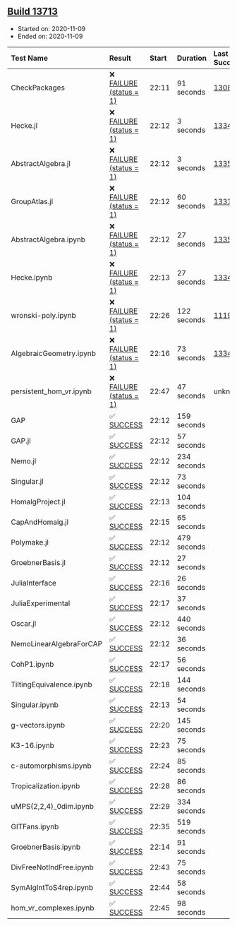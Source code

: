 ## [Build 13713](https://oscarci.mathematik.uni-kl.de/job/oscar/13713/)

* Started on: 2020-11-09
* Ended on: 2020-11-09

| Test Name    | Result | Start | Duration | Last Success | First Failure |
|:-------------|:-------|:------|:---------|:-------------|:--------------|
| CheckPackages | ❌ [FAILURE (status = 1)](https://oscarci.mathematik.uni-kl.de/job/oscar/13713/artifact/logs/build-13713/CheckPackages.log) | 22:11 | 91 seconds | [13085](https://oscarci.mathematik.uni-kl.de/job/oscar/13085/) | [13086](https://oscarci.mathematik.uni-kl.de/job/oscar/13086/) |
| Hecke.jl | ❌ [FAILURE (status = 1)](https://oscarci.mathematik.uni-kl.de/job/oscar/13713/artifact/logs/build-13713/Hecke.jl.log) | 22:12 | 3 seconds | [13341](https://oscarci.mathematik.uni-kl.de/job/oscar/13341/) | [13342](https://oscarci.mathematik.uni-kl.de/job/oscar/13342/) |
| AbstractAlgebra.jl | ❌ [FAILURE (status = 1)](https://oscarci.mathematik.uni-kl.de/job/oscar/13713/artifact/logs/build-13713/AbstractAlgebra.jl.log) | 22:12 | 3 seconds | [13355](https://oscarci.mathematik.uni-kl.de/job/oscar/13355/) | [13356](https://oscarci.mathematik.uni-kl.de/job/oscar/13356/) |
| GroupAtlas.jl | ❌ [FAILURE (status = 1)](https://oscarci.mathematik.uni-kl.de/job/oscar/13713/artifact/logs/build-13713/GroupAtlas.jl.log) | 22:12 | 60 seconds | [13311](https://oscarci.mathematik.uni-kl.de/job/oscar/13311/) | [13312](https://oscarci.mathematik.uni-kl.de/job/oscar/13312/) |
| AbstractAlgebra.ipynb | ❌ [FAILURE (status = 1)](https://oscarci.mathematik.uni-kl.de/job/oscar/13713/artifact/logs/build-13713/AbstractAlgebra.ipynb.log) | 22:12 | 27 seconds | [13355](https://oscarci.mathematik.uni-kl.de/job/oscar/13355/) | [13356](https://oscarci.mathematik.uni-kl.de/job/oscar/13356/) |
| Hecke.ipynb | ❌ [FAILURE (status = 1)](https://oscarci.mathematik.uni-kl.de/job/oscar/13713/artifact/logs/build-13713/Hecke.ipynb.log) | 22:13 | 27 seconds | [13341](https://oscarci.mathematik.uni-kl.de/job/oscar/13341/) | [13342](https://oscarci.mathematik.uni-kl.de/job/oscar/13342/) |
| wronski-poly.ipynb | ❌ [FAILURE (status = 1)](https://oscarci.mathematik.uni-kl.de/job/oscar/13713/artifact/logs/build-13713/wronski-poly.ipynb.log) | 22:26 | 122 seconds | [11192](https://oscarci.mathematik.uni-kl.de/job/oscar/11192/) | [11193](https://oscarci.mathematik.uni-kl.de/job/oscar/11193/) |
| AlgebraicGeometry.ipynb | ❌ [FAILURE (status = 1)](https://oscarci.mathematik.uni-kl.de/job/oscar/13713/artifact/logs/build-13713/AlgebraicGeometry.ipynb.log) | 22:16 | 73 seconds | [13341](https://oscarci.mathematik.uni-kl.de/job/oscar/13341/) | [13342](https://oscarci.mathematik.uni-kl.de/job/oscar/13342/) |
| persistent_hom_vr.ipynb | ❌ [FAILURE (status = 1)](https://oscarci.mathematik.uni-kl.de/job/oscar/13713/artifact/logs/build-13713/persistent_hom_vr.ipynb.log) | 22:47 | 47 seconds | unknown | unknown |
| GAP | ✅ [SUCCESS](https://oscarci.mathematik.uni-kl.de/job/oscar/13713/artifact/logs/build-13713/GAP.log) | 22:12 | 159 seconds |  |  |
| GAP.jl | ✅ [SUCCESS](https://oscarci.mathematik.uni-kl.de/job/oscar/13713/artifact/logs/build-13713/GAP.jl.log) | 22:12 | 57 seconds |  |  |
| Nemo.jl | ✅ [SUCCESS](https://oscarci.mathematik.uni-kl.de/job/oscar/13713/artifact/logs/build-13713/Nemo.jl.log) | 22:12 | 234 seconds |  |  |
| Singular.jl | ✅ [SUCCESS](https://oscarci.mathematik.uni-kl.de/job/oscar/13713/artifact/logs/build-13713/Singular.jl.log) | 22:12 | 73 seconds |  |  |
| HomalgProject.jl | ✅ [SUCCESS](https://oscarci.mathematik.uni-kl.de/job/oscar/13713/artifact/logs/build-13713/HomalgProject.jl.log) | 22:13 | 104 seconds |  |  |
| CapAndHomalg.jl | ✅ [SUCCESS](https://oscarci.mathematik.uni-kl.de/job/oscar/13713/artifact/logs/build-13713/CapAndHomalg.jl.log) | 22:15 | 65 seconds |  |  |
| Polymake.jl | ✅ [SUCCESS](https://oscarci.mathematik.uni-kl.de/job/oscar/13713/artifact/logs/build-13713/Polymake.jl.log) | 22:12 | 479 seconds |  |  |
| GroebnerBasis.jl | ✅ [SUCCESS](https://oscarci.mathematik.uni-kl.de/job/oscar/13713/artifact/logs/build-13713/GroebnerBasis.jl.log) | 22:12 | 27 seconds |  |  |
| JuliaInterface | ✅ [SUCCESS](https://oscarci.mathematik.uni-kl.de/job/oscar/13713/artifact/logs/build-13713/JuliaInterface.log) | 22:16 | 26 seconds |  |  |
| JuliaExperimental | ✅ [SUCCESS](https://oscarci.mathematik.uni-kl.de/job/oscar/13713/artifact/logs/build-13713/JuliaExperimental.log) | 22:17 | 37 seconds |  |  |
| Oscar.jl | ✅ [SUCCESS](https://oscarci.mathematik.uni-kl.de/job/oscar/13713/artifact/logs/build-13713/Oscar.jl.log) | 22:12 | 440 seconds |  |  |
| NemoLinearAlgebraForCAP | ✅ [SUCCESS](https://oscarci.mathematik.uni-kl.de/job/oscar/13713/artifact/logs/build-13713/NemoLinearAlgebraForCAP.log) | 22:12 | 36 seconds |  |  |
| CohP1.ipynb | ✅ [SUCCESS](https://oscarci.mathematik.uni-kl.de/job/oscar/13713/artifact/logs/build-13713/CohP1.ipynb.log) | 22:17 | 56 seconds |  |  |
| TiltingEquivalence.ipynb | ✅ [SUCCESS](https://oscarci.mathematik.uni-kl.de/job/oscar/13713/artifact/logs/build-13713/TiltingEquivalence.ipynb.log) | 22:18 | 144 seconds |  |  |
| Singular.ipynb | ✅ [SUCCESS](https://oscarci.mathematik.uni-kl.de/job/oscar/13713/artifact/logs/build-13713/Singular.ipynb.log) | 22:13 | 54 seconds |  |  |
| g-vectors.ipynb | ✅ [SUCCESS](https://oscarci.mathematik.uni-kl.de/job/oscar/13713/artifact/logs/build-13713/g-vectors.ipynb.log) | 22:20 | 145 seconds |  |  |
| K3-16.ipynb | ✅ [SUCCESS](https://oscarci.mathematik.uni-kl.de/job/oscar/13713/artifact/logs/build-13713/K3-16.ipynb.log) | 22:23 | 75 seconds |  |  |
| c-automorphisms.ipynb | ✅ [SUCCESS](https://oscarci.mathematik.uni-kl.de/job/oscar/13713/artifact/logs/build-13713/c-automorphisms.ipynb.log) | 22:24 | 85 seconds |  |  |
| Tropicalization.ipynb | ✅ [SUCCESS](https://oscarci.mathematik.uni-kl.de/job/oscar/13713/artifact/logs/build-13713/Tropicalization.ipynb.log) | 22:28 | 86 seconds |  |  |
| uMPS(2,2,4)_0dim.ipynb | ✅ [SUCCESS](https://oscarci.mathematik.uni-kl.de/job/oscar/13713/artifact/logs/build-13713/uMPS-2-2-4-_0dim.ipynb.log) | 22:29 | 334 seconds |  |  |
| GITFans.ipynb | ✅ [SUCCESS](https://oscarci.mathematik.uni-kl.de/job/oscar/13713/artifact/logs/build-13713/GITFans.ipynb.log) | 22:35 | 519 seconds |  |  |
| GroebnerBasis.ipynb | ✅ [SUCCESS](https://oscarci.mathematik.uni-kl.de/job/oscar/13713/artifact/logs/build-13713/GroebnerBasis.ipynb.log) | 22:14 | 91 seconds |  |  |
| DivFreeNotIndFree.ipynb | ✅ [SUCCESS](https://oscarci.mathematik.uni-kl.de/job/oscar/13713/artifact/logs/build-13713/DivFreeNotIndFree.ipynb.log) | 22:43 | 75 seconds |  |  |
| SymAlgIntToS4rep.ipynb | ✅ [SUCCESS](https://oscarci.mathematik.uni-kl.de/job/oscar/13713/artifact/logs/build-13713/SymAlgIntToS4rep.ipynb.log) | 22:44 | 58 seconds |  |  |
| hom_vr_complexes.ipynb | ✅ [SUCCESS](https://oscarci.mathematik.uni-kl.de/job/oscar/13713/artifact/logs/build-13713/hom_vr_complexes.ipynb.log) | 22:45 | 98 seconds |  |  |
